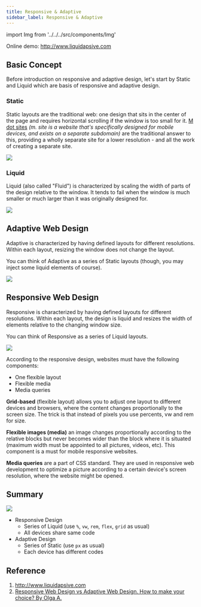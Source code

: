 ```yaml
---
title: Responsive & Adaptive
sidebar_label: Responsive & Adaptive
---
```


import Img from '../../../src/components/Img'

Online demo: http://www.liquidapsive.com

## Basic Concept

Before introduction on responsive and adaptive design, let's  start by Static and Liquid which are basis of responsive and adaptive design.

### Static

Static layouts are the traditional web: one design that sits in the center of the page and requires horizontal scrolling if the window is too small for it. [M dot sites](https://www.verticalrail.com/kb/mobile-website-design-what-is-an-m-dot-site/) *(m. site is a website that's specifically designed for mobile devices, and exists on a separate subdomain)* are the traditional answer to this, providing a wholly separate site for a lower resolution - and all the work of creating a separate site.

<Img src='https://cosmos-x.oss-cn-hangzhou.aliyuncs.com/Static-Design.gif'/>

### Liquid

Liquid (also called "Fluid") is characterized by scaling the width of parts of the design relative to the window. It tends to fail when the window is much smaller or much larger than it was originally designed for.

<Img src='https://cosmos-x.oss-cn-hangzhou.aliyuncs.com/Liquid-Design.gif'/>

## Adaptive Web Design

Adaptive is characterized by having defined layouts for different resolutions. Within each layout, resizing the window does not change the layout.

You can think of Adaptive as a series of Static layouts (though, you may inject some liquid elements of course).

<Img src='https://cosmos-x.oss-cn-hangzhou.aliyuncs.com/Adaptive-Design.gif'/>

## Responsive Web Design

Responsive is characterized by having defined layouts for different resolutions. Within each layout, the design is liquid and resizes the width of elements relative to the changing window size.

You can think of Responsive as a series of Liquid layouts.

<Img src='https://cosmos-x.oss-cn-hangzhou.aliyuncs.com/Responsive-Design.gif'/>

According to the responsive design, websites must have the following components:

- One flexible layout
- Flexible media
- Media queries

**Grid-based** (flexible layout) allows you to adjust one layout to different devices and browsers, where the content changes proportionally to the screen size. The trick is that instead of pixels you use percents, vw and rem for size.

**Flexible images (media)** an image changes proportionally according to the relative blocks but never becomes wider than the block where it is situated (maximum width must be appointed to all pictures, videos, etc). This component is a must for mobile responsive websites.

**Media queries** are a part of CSS standard. They are used in responsive web development to optimize a picture according to a certain device's screen resolution, where the website might be opened.

## Summary

<Img  w="550" legend="Responsive design vs Adaptive design" origin="https://www.cleveroad.com/blog/responsive-web-design-vs-adaptive-web-design-how-to-make-your-choice" src='https://cosmos-x.oss-cn-hangzhou.aliyuncs.com/mFfNOL.jpg'/>

- Responsive Design
  - Series of Liquid (use `%`, `vw`, `rem`, `flex`, `grid` as usual)
  - All devices share same code
- Adaptive Design
  - Series of Static (use `px` as usual)
  - Each device has different codes

## Reference

1. http://www.liquidapsive.com
2. [Responsive Web Design vs Adaptive Web Design. How to make your choice? By Olga A.](https://www.cleveroad.com/blog/responsive-web-design-vs-adaptive-web-design-how-to-make-your-choice)
